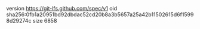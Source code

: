 version https://git-lfs.github.com/spec/v1
oid sha256:0fb1a20951bd92dbdac52cd20b8a3b5657a25a42b11502615d6f15998d29274c
size 6858
